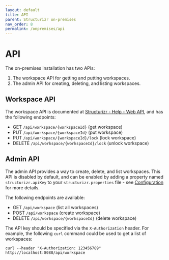 ```yaml
---
layout: default
title: API
parent: Structurizr on-premises
nav_order: 8
permalink: /onpremises/api
---
```


# API

The on-premises installation has two APIs:

1. The workspace API for getting and putting workspaces.
2. The admin API for creating, deleting, and listing workspaces.

## Workspace API

The workspace API is documented at [Structurizr - Help - Web API](https://structurizr.com/help/web-api),
and has the following endpoints:

- GET `/api/workspace/{workspaceId}` (get workspace)
- PUT `/api/workspace/{workspaceId}` (put workspace)
- PUT `/api/workspace/{workspaceId}/lock` (lock workspace)
- DELETE `/api/workspace/{workspaceId}/lock` (unlock workspace)

## Admin API

The admin API provides a way to create, delete, and list workspaces.
This API is disabled by default, and can be enabled by adding a property named
`structurizr.apiKey` to your `structurizr.properties` file - see [Configuration](configuration) for more details.

The following endpoints are available:

- GET `/api/workspace` (list all workspaces)
- POST `/api/workspace` (create workspace)
- DELETE `/api/workspace/{workspaceId}` (delete workspace)

The API key should be specified via the `X-Authorization` header.
For example, the following `curl` command could be used to get a list of workspaces:

```
curl --header "X-Authorization: 123456789" http://localhost:8080/api/workspace
```